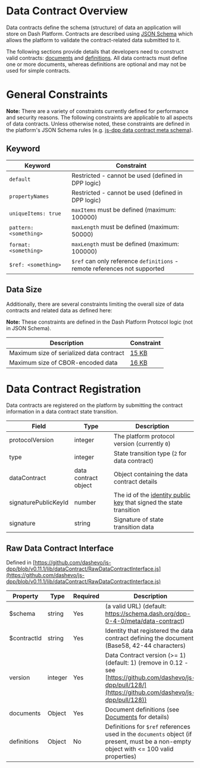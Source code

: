 # Data Contract Overview

Data contracts define the schema (structure) of data an application will store on Dash Platform. Contracts are described using [JSON Schema](https://json-schema.org/understanding-json-schema/) which allows the platform to validate the contract-related data submitted to it.

The following sections provide details that developers need to construct valid contracts: [documents](document.md#document-overview) and [definitions](document.md#definition-overview). All data contracts must define one or more documents, whereas definitions are optional and may not be used for simple contracts.

# General Constraints

**Note:** There are a variety of constraints currently defined for performance and security reasons. The following constraints are applicable to all aspects of data contracts. Unless otherwise noted, these constraints are defined in the platform's JSON Schema rules (e.g. [js-dpp data contract meta schema](https://github.com/dashevo/js-dpp/blob/v0.11.1/schema/meta/data-contract.json)).

## Keyword

| Keyword | Constraint |
| - | - |
| `default` | Restricted - cannot be used (defined in DPP logic) |
| `propertyNames` | Restricted - cannot be used (defined in DPP logic) |
| `uniqueItems: true` | `maxItems` must be defined (maximum: 100000) |
| `pattern: <something>` | `maxLength` must be defined (maximum: 50000) |
| `format: <something>` | `maxLength` must be defined (maximum: 100000) |
| `$ref: <something>` | `$ref` can only reference `definitions` - <br> remote references not supported |

## Data Size
Additionally, there are several constraints limiting the overall size of data contracts and related data as defined here:

**Note:** These constraints are defined in the Dash Platform Protocol logic (not in JSON Schema).

| Description | Constraint |
| - | - |
| Maximum size of serialized data contract | [15 KB](https://github.com/dashevo/js-dpp/blob/v0.11.1/lib/errors/DataContractMaxByteSizeExceededError.js#L23) |
| Maximum size of CBOR-encoded data | [16 KB](https://github.com/dashevo/js-dpp/blob/v0.11.1/lib/util/serializer.js#L5) |


# Data Contract Registration

Data contracts are registered on the platform by submitting the contract information in a data contract state transition.

| Field | Type | Description|
| - | - | - |
| protocolVersion | integer | The platform protocol version (currently `0`) |
| type | integer | State transition type (`2` for data contract) |
| dataContract | data contract object | Object containing the data contract details
| signaturePublicKeyId | number | The id of the [identity public key](identity.md#identity-publickeys) that signed the state transition |
| signature | string | Signature of state transition data |


## Raw Data Contract Interface

Defined in [https://github.com/dashevo/js-dpp/blob/v0.11.1/lib/dataContract/RawDataContractInterface.js](https://github.com/dashevo/js-dpp/blob/v0.11.1/lib/dataContract/RawDataContractInterface.js)

| Property | Type | Required | Description |
| - | - | - | - |
| $schema | string | Yes  | (a valid URL) (default: https://schema.dash.org/dpp-0-4-0/meta/data-contract)
| $contractId | string | Yes | Identity that registered the data contract defining the document (Base58, 42-44 characters) |
| version | integer | Yes | Data Contract version (>= 1) (default: 1) (remove in 0.12 - see [https://github.com/dashevo/js-dpp/pull/128/](https://github.com/dashevo/js-dpp/pull/128)) |
| documents | Object | Yes | Document definitions (see [Documents](document.md) for details) |
| definitions | Object | No | Definitions for `$ref` references used in the `documents` object (if present, must be a non-empty object with <= 100 valid properties) |
